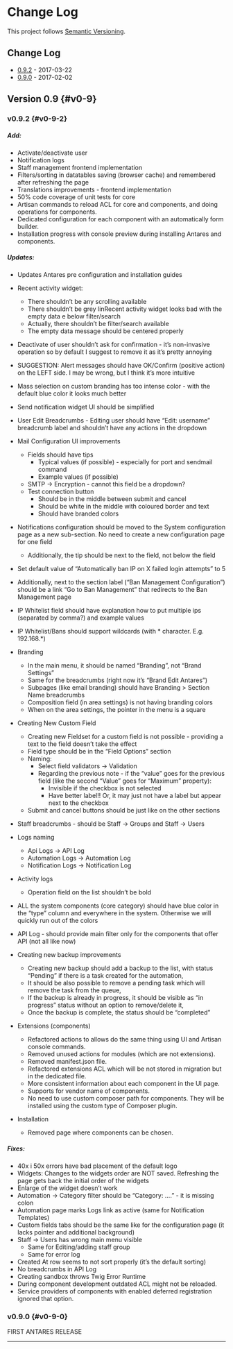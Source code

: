 # Change Log

This project follows [Semantic Versioning](CONTRIBUTING.md).

## Change Log

- [0.9.2](CHANGELOG.md) - 2017-03-22
- [0.9.0](CHANGELOG.md) - 2017-02-02

## Version 0.9 {#v0-9}

### v0.9.2 {#v0-9-2}

##### Add:
* Activate/deactivate user
* Notification logs
* Staff management frontend implementation
* Filters/sorting in datatables saving (browser cache) and remembered after refreshing the page
* Translations improvements - frontend implementation
* 50% code coverage of unit tests for core
* Artisan commands to reload ACL for core and components, and doing operations for components.
* Dedicated configuration for each component with an automatically form builder.
* Installation progress with console preview during installing Antares and components.

##### Updates:

* Updates Antares pre configuration and installation guides
* Recent activity widget: 
    + There shouldn’t be any scrolling available
    + There shouldn’t be grey linRecent activity widget looks bad with the empty data e below filter/search
    + Actually, there shouldn’t be filter/search available
    + The empty data message should be centered properly
* Deactivate of user shouldn’t ask for confirmation - it’s non-invasive operation so by default I suggest to remove it as it’s pretty annoying
* SUGGESTION: Alert messages should have OK/Confirm (positive action) on the LEFT side. I may be wrong, but I think it’s more intuitive
* Mass selection on custom branding has too intense color - with the default blue color it looks much better
* Send notification widget UI should be simplified

* User Edit Breadcrumbs - Editing user should have “Edit: username” breadcrumb label and shouldn’t have any actions in the dropdown

* Mail Configuration UI improvements
  + Fields should have tips 
    + Typical values (if possible) - especially for port and sendmail command
    + Example values (if possible)
  + SMTP -> Encryption - cannot this field be a dropdown?
  + Test connection button
    + Should be in the middle between submit and cancel
    + Should be white in the middle with coloured border and text
    + Should have branded colors
* Notifications configuration should be moved to the System configuration page as a new sub-section. No need to create a new configuration page for one field
    + Additionally, the tip should be next to the field, not below the field

* Set default value of  “Automatically ban IP on X failed login attempts” to 5
* Additionally, next to the section label (“Ban Management Configuration”) should be a link “Go to Ban Management” that redirects to the Ban Management page
* IP Whitelist field should have explanation how to put multiple ips (separated by comma?) and example values
* IP Whitelist/Bans should support wildcards (with * character. E.g. 192.168.*)
* Branding 
    + In the main menu, it should be named “Branding”, not “Brand Settings”
    + Same for the breadcrumbs (right now it’s “Brand Edit Antares”)
    + Subpages (like email branding) should have Branding > Section Name breadcrumbs
    + Composition field (in area settings) is not having branding colors
    + When on the area settings, the pointer in the menu is a square
* Creating New Custom Field
    + Creating new Fieldset for a custom field is not possible - providing a text to the field doesn’t take the effect
    + Field type should be in the “Field Options” section
    + Naming:
        + Select field validators -> Validation
        + Regarding the previous note - if the “value” goes for the previous field (like the second “Value” goes for “Maximum” property):
            + Invisible if the checkbox is not selected
            + Have better label!! Or, it may just not have a label but appear next to the checkbox
    + Submit and cancel buttons should be just like on the other sections
* Staff breadcrumbs - should be Staff -> Groups and Staff -> Users    
* Logs naming
  + Api Logs -> API Log
  + Automation Logs -> Automation Log
  + Notification Logs -> Notification Log
* Activity logs
  + Operation field on the list shouldn’t be bold
* ALL the system components (core category) should have blue color in the “type” column and everywhere in the system. Otherwise we will quickly run out of the colors
* API Log - should provide main filter only for the components that offer API (not all like now)
* Creating new backup improvements
  + Creating new backup should add a backup to the list, with status “Pending” if there is a task created for the automation,
  + It should be also possible to remove a pending task which will remove the task from the queue,
  + If the backup is already in progress, it should be visible as “in progress” status without an option to remove/delete it,
  + Once the backup is complete, the status should be “completed”
  
* Extensions (components)
  + Refactored actions to allows do the same thing using UI and Artisan console commands.
  + Removed unused actions for modules (which are not extensions).
  + Removed manifest.json file.
  + Refactored extensions ACL which will be not stored in migration but in the dedicated file.
  + More consistent information about each component in the UI page.
  + Supports for vendor name of components.
  + No need to use custom composer path for components. They will be installed using the custom type of Composer plugin.
  
* Installation
  + Removed page where components can be chosen.
    
##### Fixes:
* 40x i 50x errors have bad placement of the default logo
* Widgets: Changes to the widgets order are NOT saved. Refreshing the page gets back the initial order of the widgets
* Enlarge of the widget doesn’t work
* Automation -> Category filter should be “Category: ….” - it is missing colon
* Automation page marks Logs link as active (same for Notification Templates)
* Custom fields tabs should be the same like for the configuration page (it lacks pointer and additional background)
* Staff -> Users has wrong main menu visible
  + Same for Editing/adding staff group
  + Same for error log
* Created At row seems to not sort properly (it’s the default sorting)
* No breadcrumbs in API Log
* Creating sandbox throws Twig Error Runtime
* During component development outdated ACL might not be reloaded.
* Service providers of components with enabled deferred registration ignored that option.


### v0.9.0 {#v0-9-0}

FIRST ANTARES RELEASE

---